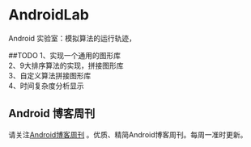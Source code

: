 # AndroidLab
Android 实验室：模拟算法的运行轨迹，

##TODO
1、实现一个通用的图形库<br>
2、9大排序算法的实现，拼接图形库<br>
3、自定义算法拼接图形库<br>
4、时间复杂度分析显示<br>
## Android 博客周刊
请关注[Android博客周刊](http://www.androidblog.cn/) 。优质、精简Android博客周刊。每周一准时更新。
